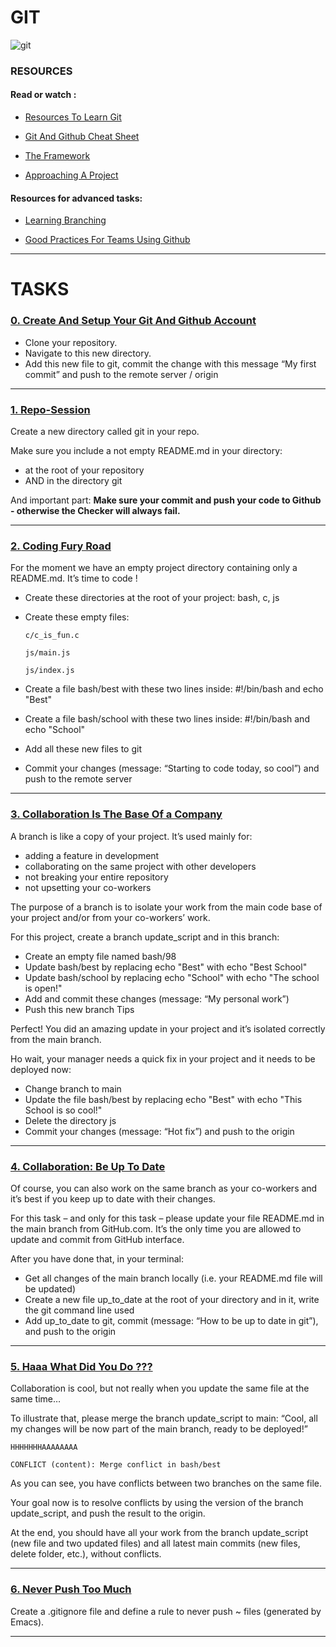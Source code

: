 # GIT

![git](https://encrypted-tbn0.gstatic.com/images?q=tbn:ANd9GcSQwJ9W4aDIMkYd2BNYFUbPSDYHfVm1E3-Geg&usqp=CAU)

### RESOURCES

#### Read or watch :

- [Resources To Learn Git](https://intranet.hbtn.io/rltoken/FsIQhm1yTLE3UZyOMwIClw)

- [Git And Github Cheat Sheet](https://intranet.hbtn.io/concepts/879)

- [The Framework](https://intranet.hbtn.io/concepts/880)

- [Approaching A Project](https://intranet.hbtn.io/concepts/881)


#### Resources for advanced tasks:

- [Learning Branching](https://intranet.hbtn.io/rltoken/wgk6wsgOUg6bIY1tjt6ehQ)

- [Good Practices For Teams Using Github](https://intranet.hbtn.io/rltoken/F6QfWb4HU1IgU4mwNEY1cA)

----------------------------------

# TASKS


### [0. Create And Setup Your Git And Github Account](url)
  
  - Clone your repository.
  - Navigate to this new directory.
  - Add this new file to git, commit the change with this message “My first commit” and push to the remote server / origin

--------------------------------

### [1. Repo-Session](url)


Create a new directory called git in your repo.  

Make sure you include a not empty README.md in your directory:

   - at the root of your repository
   - AND in the directory git

And important part: __Make sure your commit and push your code to Github - otherwise the Checker will always fail.__

----------------------------------

### [2. Coding Fury Road](url)

For the moment we have an empty project directory containing only a README.md. It’s time to code !

  - Create these directories at the root of your project: bash, c, js
  - Create these empty files:

        c/c_is_fun.c

        js/main.js

        js/index.js

 - Create a file bash/best with these two lines inside: #!/bin/bash and echo "Best"
 - Create a file bash/school with these two lines inside: #!/bin/bash and echo "School"
 - Add all these new files to git
 - Commit your changes (message: “Starting to code today, so cool”) and push to the remote server

---------------------------------------

### [3. Collaboration Is The Base Of a Company](url)


A branch is like a copy of your project. It’s used mainly for:  
    
  - adding a feature in development
  - collaborating on the same project with other developers
  - not breaking your entire repository
  - not upsetting your co-workers
  
  
The purpose of a branch is to isolate your work from the main code base of your project and/or from your co-workers’ work.

For this project, create a branch update_script and in this branch:

  - Create an empty file named bash/98
  - Update bash/best by replacing echo "Best" with echo "Best School"
  - Update bash/school by replacing echo "School" with echo "The school is open!"
  - Add and commit these changes (message: “My personal work”)
  - Push this new branch Tips

Perfect! You did an amazing update in your project and it’s isolated correctly from the main branch.

Ho wait, your manager needs a quick fix in your project and it needs to be deployed now:

  - Change branch to main
  - Update the file bash/best by replacing echo "Best" with echo "This School is so cool!"
  - Delete the directory js
  - Commit your changes (message: “Hot fix”) and push to the origin
 
-----------------------------------

### [4. Collaboration: Be Up To Date](url)

Of course, you can also work on the same branch as your co-workers and it’s best if you keep up to date with their changes.  
 
For this task – and only for this task – please update your file README.md in the main branch from GitHub.com. It’s the only time you are allowed to update and commit from GitHub interface.

After you have done that, in your terminal:

  - Get all changes of the main branch locally (i.e. your README.md file will be updated)
  - Create a new file up_to_date at the root of your directory and in it, write the git command line used
  - Add up_to_date to git, commit (message: “How to be up to date in git”), and push to the origin

----------------------------------

### [5. Haaa What Did You Do ???](url)

Collaboration is cool, but not really when you update the same file at the same time…

To illustrate that, please merge the branch update_script to main: “Cool, all my changes will be now part of the main branch, ready to be deployed!”

    HHHHHHHAAAAAAAA
 
    CONFLICT (content): Merge conflict in bash/best

As you can see, you have conflicts between two branches on the same file.

Your goal now is to resolve conflicts by using the version of the branch update_script, and push the result to the origin.

At the end, you should have all your work from the branch update_script (new file and two updated files) and all latest main commits (new files, delete folder, etc.), without conflicts.

-----------------------------------

### [6. Never Push Too Much](url)

Create a .gitignore file and define a rule to never push ~ files (generated by Emacs).

-------------------------------------
